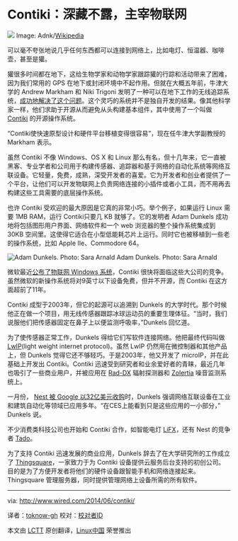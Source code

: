 Contiki：深藏不露，主宰物联网
================================================================================
![](http://www.wired.com/wp-content/uploads/2014/06/Contiki-ipv6-rpl-cooja-simulation.png)
Image: Adnk/[Wikipedia][1]

可以毫不夸张地说几乎任何东西都可以连接到网络上，比如电灯、恒温器、咖啡壶，甚至是獾。
 
獾很多时间都在地下，这给生物学家和动物学家跟踪獾的行踪和活动带来了困难，因为我们常用的 GPS 在地下或封闭环境中不起作用。但就在大概五年前，牛津大学的 Andrew Markham 和 Niki Trigoni 发明了一种可以在地下工作的无线追踪系统，[成功地解决了这个问题][2]。这个灵巧的系统并不是独自开发的结果。像其他科学家一样，他们求助于开源从而避免从头构建基本组件，其中使用了一个叫做 [Contiki][3] 的开源操作系统。

“Contiki使快速原型设计和硬件平台移植变得很容易”，现在任牛津大学副教授的 Markham 表示。

虽然 Contiki 不像 Windows、OS X 和 Linux 那么有名，但十几年来，它一直被黑客、专业学者和公司用于构建传感器、追踪器和基于网络的自动化系统等网络互联设备。它轻量，免费，成熟，深受开发者的喜爱。它为开发者和创业者提供了一个平台，让他们可以开发物联网上负责网络连接的小插件或者小工具，而不用再去构建这些工具需要的底层操作系统。

也许 Contiki 受欢迎的最大原因是它真的非常小巧。举个例子，如果运行 Linux 需要 1MB RAM，运行 Contiki只要几 KB 就够了。它的发明者 Adam Dunkels 成功地将包括图形用户界面、网络软件和一个 web 浏览器的整个操作系统集成到 30KB 空间里。这使得它适合在小型低能耗芯片上运行。同时它也被移植到一些老的操作系统，比如 Apple IIe、Commodore 64。


![Adam Dunkels. Photo: Sara Arnald](http://www.wired.com/wp-content/uploads/2014/06/Adam_Dunkels.jpg)
Adam Dunkels. Photo: Sara Arnald

微软最近[公布了物联网 Windows 系统][4]，Contiki 很快将面临这些大公司的竞争。虽然微软的新操作系统将对9英寸以下设备免费，但并不开源，而 Contiki 在这方面超前了11年。

Contiki 成型于2003年，但它的起源可以追溯到 Dunkels 的大学时代。那个时候他正在做一个项目，用无线传感器跟踪冰球运动员的重要生理体征。“当时，我们说服他们把传感器固定在鼻子上以便监测呼吸率，”Dunkels 回忆道。

为了使传感器正常工作，Dunkels 得给它们写软件连接网络。他把最终代码叫做[LwIP][5](light weight internet protocol)。虽然 LwIP 仍然用在微控制器和其他产品上，但 Dunkels 觉得它还不够轻巧。于是2003年，他又开发了 microIP，并在此基础上开发出 Contiki。Contiki 迅速受到研究者和业余爱好者的青睐，最近几年也吸引了一些商业用户，并被应用在 [Rad-DX][6] 辐射探测器和 [Zolertia][7] 噪音监测系统上。

一月份， [Nest 被 Google 以32亿美元收购][8]时，Dunkels 强调网络互联设备在工业和建筑自动化等领域已应用多年。“在CES上能看到只是这些应用的一小部分，” Dunkels 说。

不少消费类科技公司也开始和 Contiki 合作，如智能电灯 [LiFX][9]，还有 Nest 的竞争者 [Tado][10]。


为了支持 Contiki 迅速发展的商业应用，Dunkels 辞去了在大学研究所的工作成立了 [Thingsquare][11]，一家致力于为 Contiki 设备提供云服务后台支持的初创公司。目的是为了方便开发者将他们的硬件设备跟智能手机和网络连接起来。Thingsquare 管理服务器，同时提供管理网络上设备所需的所有软件。

--------------------------------------------------------------------------------

via: http://www.wired.com/2014/06/contiki/

译者：[toknow-gh](https://github.com/toknow-gh) 校对：[校对者ID](https://github.com/校对者ID)

本文由 [LCTT](https://github.com/LCTT/TranslateProject) 原创翻译，[Linux中国](http://linux.cn/) 荣誉推出

[1]:http://en.wikipedia.org/wiki/File:Contiki-ipv6-rpl-cooja-simulation.png
[2]:http://www.cs.ox.ac.uk/projects/WILDSENSING/
[3]:http://www.contiki-os.org/
[4]:http://www.wired.com/2014/04/free-windows/
[5]:https://savannah.nongnu.org/projects/lwip/
[6]:http://www.dtectsystems.com/rad-DX_page.html
[7]:http://zolertia.com/home
[8]:http://www.wired.com/2014/01/googles-3-billion-nest-buy-finally-make-internet-things-real-us/
[9]:http://lifx.co/
[10]:http://www.tado.com/de-en/
[11]:http://www.thingsquare.com/
